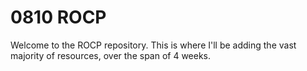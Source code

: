 # 0810 ROCP
Welcome to the ROCP repository. This is where I'll be adding the vast majority of resources, over the span of 4 weeks.  
